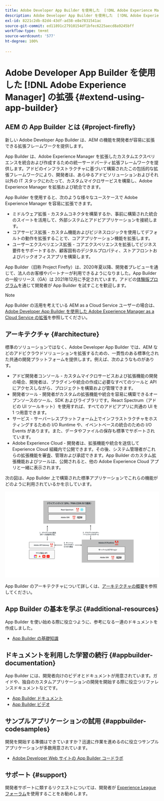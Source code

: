 ```yaml
---
title: Adobe Developer App Builder を使用した  [!DNL Adobe Experience Manager]  6.5 の拡張。
description: Adobe Developer App Builder を使用した  [!DNL Adobe Experience Manager]  6.5 の拡張。
exl-id: 8221c2db-82d4-43df-ad38-e8e7831541ac
source-git-commit: ed11891c27910154df1bfec6225aecd8a9245bff
workflow-type: tm+mt
source-wordcount: '577'
ht-degree: 100%

---
```


# Adobe Developer App Builder を使用した [!DNL Adobe Experience Manager] の拡張 {#extend-using-app-builder}

## AEM の App Builder とは {#project-firefly}

新しい Adobe Developer App Builder は、AEM の機能を開発者が容易に拡張できる拡張フレームワークを提供します。

App Builder は、Adobe Experience Manager を拡張したカスタムエクスペリエンスを統合および作成するための統一サードパーティ拡張フレームワークを提供します。アドビのインフラストラクチャに基づいて構築されたこの包括的な拡張フレームワークにより、開発者は、あらゆるアドビソリューションおよびそれ以外の IT スタックにわたって、カスタムマイクロサービスを構築し、Adobe Experience Manager を拡張および統合できます。

App Builder を使用すると、次のような様々なユースケースで Adobe Experience Manager を容易に拡張できます。

* ミドルウェア拡張 - カスタムコネクタを構築するか、事前に構築された統合のスイートを活用して、外部システムとアドビアプリケーションを接続します。
* コアサービス拡張 - カスタム機能およびビジネスロジックを使用してデフォルトの動作を拡張することで、コアアプリケーション機能を拡張します。
* ユーザーエクスペリエンス拡張 - コアエクスペリエンスを拡張してビジネス要件をサポートするか、顧客固有のデジタルプロパティ、ストアフロントおよびバックオフィスアプリを構築します。

App Builder（旧称 Project Firefly）は、2020年夏以降、開発者プレビューを通じて、法人のお客様やパートナーが利用できるようになりました。App Builder の一般リリース（GA）は 2021年12月に予定されています。アドビの[体験版プログラム](http://adobe.ly/appbuilder-trial)を通じて開発者が App Builder を試すことを歓迎します。

>[!NOTE]
>
> App Builder の活用を考えている AEM as a Cloud Service ユーザーの場合は、[Adobe Developer App Builder を使用した Adobe Experience Manager as a Cloud Service の拡張](https://experienceleague.adobe.com/docs/experience-manager-cloud-service/implementing/configuring-and-extending/app-builder.html?lang=ja)を参照してください。

## アーキテクチャ {#architecture}

標準のソリューションではなく、Adobe Developer App Builder では、AEM などのアドビクラウドソリューションを拡張するための、一貫性のある標準化された共通の開発プラットフォームを提供します。例えば、次のようなものがありす。

* アドビ開発者コンソール - カスタムマイクロサービスおよび拡張機能の開発の場合、開発者は、プラグインや統合の作成に必要なすべてのツールと API にアクセスしながら、プロジェクトを構築および管理できます。
* 開発者ツール - 開発者がカスタムの拡張機能や統合を容易に構築できるオープンソースのツール、SDK およびライブラリです。React Spectrum（アドビの UI ツールキット）を使用すれば、すべてのアドビアプリに共通の UI を 1 つ用意できます。
* サービス - サーバーレスプラットフォーム上でインフラストラクチャをホスティングするための I/O Runtime や、イベントベースの統合のための I/O Events があります。また、データやファイルの保存も標準でサポートされています。
* Adobe Experience Cloud - 開発者は、拡張機能や統合を送信して Experience Cloud 組織内で公開できます。その後、システム管理者がこれらの拡張機能を審査、管理および承認できます。App Builder のカスタム拡張機能およびツールは、公開されると、他の Adobe Experience Cloud アプリと一緒に表示されます。

次の図は、App Builder 上で構築された標準アプリケーションでこれらの機能がどのように利用されているかを示しています。

![アーキテクチャ](assets/firefly-architecture.jpg)

App Builder のアーキテクチャについて詳しくは、[アーキテクチャの概要](https://www.adobe.io/app-builder/docs/guides/)を参照してください。

## App Builder の基本を学ぶ {#additional-resources}

App Builder を使い始める際に役立つように、参考になる一連のドキュメントを作成しました。

* [App Builder の基礎知識](https://www.adobe.io/app-builder/docs/getting_started/)

## ドキュメントを利用した学習の続行 {#appbuilder-documentation}

App Builder には、開発者向けのビデオとドキュメントが用意されています。ガイドや、独自のカスタムアプリケーションの開発を開始する際に役立つリファレンスドキュメントなどです。

* [App Builder ドキュメント](https://www.adobe.io/app-builder/docs/overview/)
* [App Builder ビデオ](https://www.youtube.com/playlist?list=PLcVEYUqU7VRfDij-Jbjyw8S8EzW073F_o)

## サンプルアプリケーションの試用 {#appbuilder-codesamples}

開発を開始する準備はできていますか？迅速に作業を進めるのに役立つサンプルアプリケーションが多数用意されています。

* [Adobe Developer Web サイトの App Builder コードラボ](https://www.adobe.io/app-builder/docs/resources/)

## サポート {#support}

開発者サポートに類するリクエストについては、開発者が [Experience League フォーラム](https://experienceleaguecommunities.adobe.com/t5/app-builder/ct-p/project-firefly?profile.language=ja)を使用することをお勧めします。
